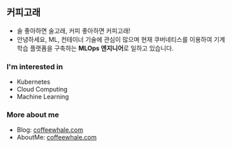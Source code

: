## 커피고래

- 술 좋아하면 술고래, 커피 좋아하면 커피고래!
- 안녕하세요, ML, 컨테이너 기술에 관심이 많으며 현재 쿠버네티스를 이용하여 기계학습 플랫폼을 구축하는 **MLOps 엔지니어**로 일하고 있습니다.

### I'm interested in
- Kubernetes
- Cloud Computing
- Machine Learning

### More about me
- Blog: [coffeewhale.com](https://coffeewhale.com)
- AboutMe: [coffeewhale.com](https://coffeewhale.com/about)
